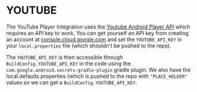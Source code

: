 # YOUTUBE

The YouTube Player Integration uses the [Youtube Android Player API](https://developers.google.com/youtube/android/player?hl=en_US) 
which requires an API key to work. You can get yourself an API key from creating an account at 
[console.cloud.google.com](https://console.cloud.google.com/apis/library/youtube.googleapis.com) and set the `YOUTUBE_API_KEY` in your `local.properties` 
file (which shouldn't be pushed to the repo).  

The `YOUTUBE_API_KEY` is then accessible through `BuildConfig.YOUTUBE_API_KEY` in the code using the 
`com.google.android.secrets-gradle-plugin` gradle plugin. We also have the local.defaults.properties 
(which is pushed to the repo with `"PLACE_HOLDER"` values so we can get a `BuildConfig.YOUTUBE_API_KEY`.  
